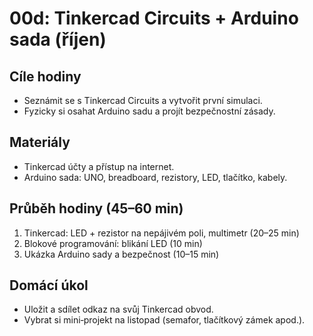 # 00d: Tinkercad Circuits + Arduino sada (říjen)

## Cíle hodiny
- Seznámit se s Tinkercad Circuits a vytvořit první simulaci.
- Fyzicky si osahat Arduino sadu a projít bezpečnostní zásady.

## Materiály
- Tinkercad účty a přístup na internet.
- Arduino sada: UNO, breadboard, rezistory, LED, tlačítko, kabely.

## Průběh hodiny (45–60 min)
1. Tinkercad: LED + rezistor na nepájivém poli, multimetr (20–25 min)
2. Blokové programování: blikání LED (10 min)
3. Ukázka Arduino sady a bezpečnost (10–15 min)

## Domácí úkol
- Uložit a sdílet odkaz na svůj Tinkercad obvod.
- Vybrat si mini‑projekt na listopad (semafor, tlačítkový zámek apod.).


